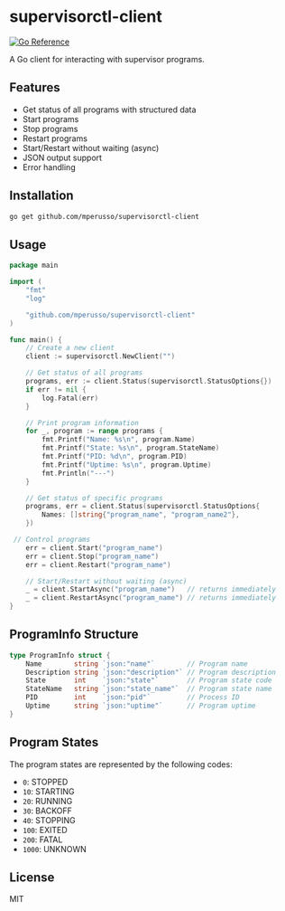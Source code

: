 # supervisorctl-client

[![Go Reference](https://pkg.go.dev/badge/github.com/mperusso/supervisorctl-client.svg)](https://pkg.go.dev/github.com/mperusso/supervisorctl-client)

A Go client for interacting with supervisor programs.

## Features

- Get status of all programs with structured data
- Start programs
- Stop programs
- Restart programs
- Start/Restart without waiting (async)
- JSON output support
- Error handling

## Installation

```bash
go get github.com/mperusso/supervisorctl-client
```

## Usage

```go
package main

import (
	"fmt"
	"log"

	"github.com/mperusso/supervisorctl-client"
)

func main() {
	// Create a new client
	client := supervisorctl.NewClient("")

	// Get status of all programs
	programs, err := client.Status(supervisorctl.StatusOptions{})
	if err != nil {
		log.Fatal(err)
	}

	// Print program information
	for _, program := range programs {
		fmt.Printf("Name: %s\n", program.Name)
		fmt.Printf("State: %s\n", program.StateName)
		fmt.Printf("PID: %d\n", program.PID)
		fmt.Printf("Uptime: %s\n", program.Uptime)
		fmt.Println("---")
	}

	// Get status of specific programs
	programs, err = client.Status(supervisorctl.StatusOptions{
		Names: []string{"program_name", "program_name2"},
	})

 // Control programs
	err = client.Start("program_name")
	err = client.Stop("program_name")
	err = client.Restart("program_name")

	// Start/Restart without waiting (async)
	_ = client.StartAsync("program_name")   // returns immediately
	_ = client.RestartAsync("program_name") // returns immediately
}
```

## ProgramInfo Structure

```go
type ProgramInfo struct {
	Name        string `json:"name"`        // Program name
	Description string `json:"description"` // Program description
	State       int    `json:"state"`       // Program state code
	StateName   string `json:"state_name"`  // Program state name
	PID         int    `json:"pid"`         // Process ID
	Uptime      string `json:"uptime"`      // Program uptime
}
```

## Program States

The program states are represented by the following codes:

- `0`: STOPPED
- `10`: STARTING
- `20`: RUNNING
- `30`: BACKOFF
- `40`: STOPPING
- `100`: EXITED
- `200`: FATAL
- `1000`: UNKNOWN

## License

MIT 